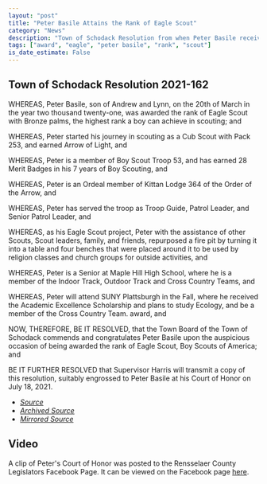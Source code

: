 ```yaml
---
layout: "post"
title: "Peter Basile Attains the Rank of Eagle Scout"
category: "News"
description: "Town of Schodack Resolution from when Peter Basile received his Eagle Scout rank."
tags: ["award", "eagle", "peter basile", "rank", "scout"]
is_date_estimate: False
---
```


## Town of Schodack Resolution 2021-162

WHEREAS, Peter Basile, son of Andrew and Lynn, on the 20th of March in the
year two thousand twenty-one, was awarded the rank of Eagle Scout with
Bronze palms, the highest rank a boy can achieve in scouting; and

WHEREAS, Peter started his journey in scouting as a Cub Scout with Pack
253, and earned Arrow of Light, and

WHEREAS, Peter is a member of Boy Scout Troop 53, and has earned 28
Merit Badges in his 7 years of Boy Scouting, and

WHEREAS, Peter is an Ordeal member of Kittan Lodge 364 of the Order of the
Arrow, and

WHEREAS, Peter has served the troop as Troop Guide, Patrol Leader, and
Senior Patrol Leader, and

WHEREAS, as his Eagle Scout project, Peter with the assistance of other
Scouts, Scout leaders, family, and friends, repurposed a fire pit by turning it
into a table and four benches that were placed around it to be used by religion
classes and church groups for outside activities, and

WHEREAS, Peter is a Senior at Maple Hill High School, where he is a member
of the Indoor Track, Outdoor Track and Cross Country Teams, and

WHEREAS, Peter will attend SUNY Plattsburgh in the Fall, where he received
the Academic Excellence Scholarship and plans to study Ecology, and be a
member of the Cross Country Team. award, and

NOW, THEREFORE, BE IT RESOLVED, that the Town Board of the Town of
Schodack commends and congratulates Peter Basile upon the auspicious
occasion of being awarded the rank of Eagle Scout, Boy Scouts of America;
and

BE IT FURTHER RESOLVED that Supervisor Harris will transmit a copy of this
resolution, suitably engrossed to Peter Basile at his Court of Honor on July 18,
2021.

* *[Source](https://www.schodack.org/sites/g/files/vyhlif1186/f/uploads/2021_resolutions.pdf)*
* *[Archived Source](https://web.archive.org/web/20240411154951/https://www.schodack.org/sites/g/files/vyhlif1186/f/uploads/2021_resolutions.pdf)*
* *[Mirrored Source](https://files.bsatroop53.com/resolutions/town-of-schodack/2021/2021-162_PeterBasileEagle.pdf)*

## Video

A clip of Peter's Court of Honor was posted to the Rensselaer County Legislators Facebook Page.  It can be viewed on the Facebook page [here](https://www.facebook.com/watch/?v=1468477833501360).
